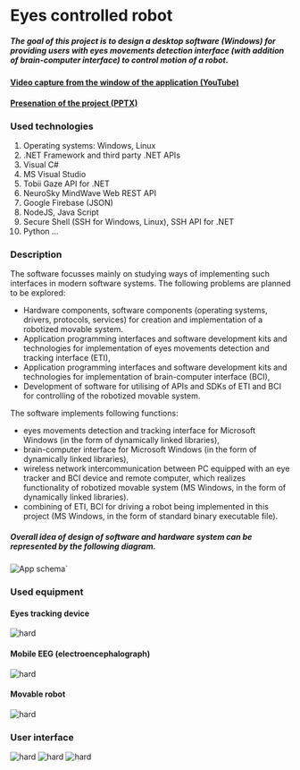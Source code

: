 # Eyes controlled robot

##### The goal of this project is to design a desktop software (Windows) for providing users with eyes movements detection interface (with addition of brain-computer interface) to control motion of a robot.

#### [Video capture from the window of the application (YouTube)](https://youtu.be/QVo96w4uuyg)
#### [Presenation of the project (PPTX)](https://github.com/PavelSobolev/Eyes-controlled-robot/blob/master/additional/Capstone_Presenation_V4.pptx)

### Used technologies 
1. Operating systems: Windows, Linux
2. .NET Framework and third party .NET APIs
3. Visual C#
4. MS Visual Studio
5. Tobii Gaze API for .NET
6. NeuroSky MindWave Web REST API
7. Google Firebase (JSON)
8. NodeJS, Java Script
9. Secure Shell (SSH for Windows, Linux), SSH API for .NET
10. Python
...

### Description

The software focusses mainly on studying ways of implementing such interfaces in modern software systems. The following problems are planned to be explored:
* Hardware components, software components (operating systems, drivers, protocols, services) for creation and implementation of a robotized movable system.
* Application programming interfaces and software development kits and technologies for implementation of eyes movements detection and tracking interface (ETI),
* Application programming interfaces and software development kits and technologies for implementation of brain-computer interface (BCI),
* Development of software for utilising of APIs and SDKs of ETI and BCI for controlling of the robotized movable system. 

The software implements following functions:
* eyes movements detection and tracking interface for Microsoft Windows (in the form of dynamically linked libraries),
* brain-computer interface for Microsoft Windows (in the form of dynamically linked libraries),
* wireless network intercommunication between PC equipped with an eye tracker and BCI device and remote computer, which realizes functionality of robotized movable system (MS Windows, in the form of dynamically linked libraries).
* combining of ETI, BCI for driving a robot being implemented in this project (MS Windows, in the form of standard binary executable file).

##### Overall idea of design of software and hardware system can be represented by the following diagram. 
![App schema](https://github.com/PavelSobolev/Eyes-controlled-robot/blob/master/additional/principal.png)`

### Used equipment 
#### Eyes tracking device
![hard](https://github.com/PavelSobolev/Eyes-controlled-robot/blob/master/additional/01.jpeg)
#### Mobile EEG (electroencephalograph)
![hard](https://github.com/PavelSobolev/Eyes-controlled-robot/blob/master/additional/02.jpeg)
#### Movable robot
![hard](https://github.com/PavelSobolev/Eyes-controlled-robot/blob/master/additional/03.png)

### User interface
![hard](https://github.com/PavelSobolev/Eyes-controlled-robot/blob/master/additional/04.png)
![hard](https://github.com/PavelSobolev/Eyes-controlled-robot/blob/master/additional/05.png)
![hard](https://github.com/PavelSobolev/Eyes-controlled-robot/blob/master/additional/06.png)
